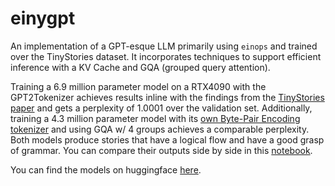 # einygpt

An implementation of a GPT-esque LLM primarily using `einops` and trained over the TinyStories dataset. It incorporates techniques to support efficient inference with a KV Cache and GQA (grouped query attention).

Training a 6.9 million parameter model on a RTX4090 with the GPT2Tokenizer achieves results inline with the findings from the [TinyStories paper](https://arxiv.org/pdf/2305.07759) and gets a perplexity of 1.0001 over the validation set. Additionally, training a 4.3 million parameter model with its [own Byte-Pair Encoding tokenizer](tiny_tokenizer.py) and using GQA w/ 4 groups achieves a comparable perplexity. Both models produce stories that have a logical flow and have a good grasp of grammar. You can compare their outputs side by side in this [notebook](perplexity.ipynb).

You can find the models on huggingface [here](https://huggingface.co/clankur/einygpt).
